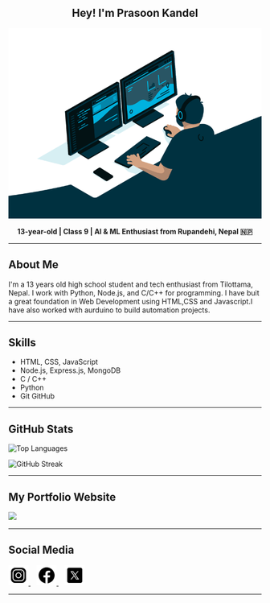 <link rel="stylesheet" href="https://cdnjs.cloudflare.com/ajax/libs/font-awesome/6.4.2/css/all.min.css">
<h2 align="center">Hey! I'm Prasoon Kandel</h2>
<div align="center"> <img src="./code.gif" /> </div>
<p align="center">
  <strong>13-year-old | Class 9 | AI & ML Enthusiast from Rupandehi, Nepal 🇳🇵</strong>
</p>

---


##  About Me

I'm a 13 years old high school student and tech enthusiast from Tilottama, Nepal. 
I work with Python, Node.js, and C/C++ for programming. I have buit a great foundation in Web Development using HTML,CSS and Javascript.I have also worked with aurduino to build automation projects.

---

##  Skills

-  HTML, CSS, JavaScript
-  Node.js, Express.js, MongoDB
-  C / C++
-  Python 
-  Git GitHub

---

##  GitHub Stats
<p>
    <img src="https://github-readme-stats.vercel.app/api/top-langs/?username=prasoonkandel&theme=dark&hide_border=true&layout=compact" alt="Top Languages"/></p>
    <p>
  <img src="https://nirzak-streak-stats.vercel.app/?user=prasoonkandel&theme=dark&hide_border=true" alt="GitHub Streak"/><br/>

</p>

---

##  My Portfolio Website 

<p>
  <a href="https://prasoonkandel.vercel.app" target="_blank">
    <img src="https://img.shields.io/badge/Visit-prasoonkandel.vercel.app-blue?style=for-the-badge&logo=google-chrome&logoColor=white"/>
  </a>
</p>

---

##  Social Media

<p>
  <a href="https://instagram.com/prasoonkandel" target="_blank">
    <img src="./insta.png" alt="Instagram" width="40"/>
  </a>&nbsp;&nbsp;
  <a href="https://facebook.com/prasoonkandel68" target="_blank">
    <img src="./fb.png" alt="Facebook" width="40"/>
  </a>&nbsp;&nbsp;

  <a href="https://x.com/prasoonkandel" target="_blank">
   <img src="./x.png" alt="X" width="40"/>
  </a>
</p>

---
